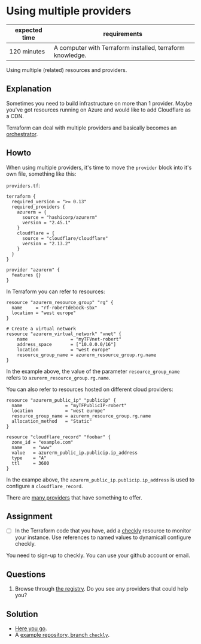 # Using multiple providers

|expected time|requirements                                             |
|-------------|---------------------------------------------------------|
|120 minutes  |A computer with Terraform installed, terraform knowledge.|

Using multiple (related) resources and providers.

## Explanation

Sometimes you need to build infrastructure on more than 1 provider. Maybe you've got resources running on Azure and would like to add Cloudflare as a CDN.

Terraform can deal with multiple providers and basically becomes an [orchestrator](https://en.wikipedia.org/wiki/Orchestration_(computing)).

## Howto

When using multiple providers, it's time to move the `provider` block into it's own file, something like this:

`providers.tf`:

```hcl
terraform {
  required_version = ">= 0.13"
  required_providers {
    azurerm = {
      source = "hashicorp/azurerm"
      version = "2.45.1"
    }
    cloudflare = {
      source = "cloudflare/cloudflare"
      version = "2.13.2"
    }
  }
}

provider "azurerm" {
  features {}
}
```

In Terraform you can refer to resources:

```
resource "azurerm_resource_group" "rg" {
  name     = "rf-robertdebock-sbx"
  location = "west europe"
}

# Create a virtual network
resource "azurerm_virtual_network" "vnet" {
    name                = "myTFVnet-robert"
    address_space       = ["10.0.0.0/16"]
    location            = "west europe"
    resource_group_name = azurerm_resource_group.rg.name
}
```

In the example above, the value of the parameter `resource_group_name` refers to `azurerm_resource_group.rg.name`.

You can also refer to resources hosted on different cloud providers:

```
resource "azurerm_public_ip" "publicip" {
  name                = "myTFPublicIP-robert"
  location            = "west europe"
  resource_group_name = azurerm_resource_group.rg.name
  allocation_method   = "Static"
}

resource "cloudflare_record" "foobar" {
  zone_id = "example.com"
  name    = "www"
  value   = azurerm_public_ip.publicip.ip_address
  type    = "A"
  ttl     = 3600
}
```

In the exampe above, the `azurerm_public_ip.publicip.ip_address` is used to configure a `cloudflare_record`.

There are [many providers](https://registry.terraform.io/browse/providers) that have something to offer.

## Assignment

- [ ] In the Terraform code that you have, add a [checkly](https://www.checklyhq.com/) resource to monitor your instance. Use references to named values to dynamicall configure checkly.

You need to sign-up to checkly. You can use your github account or email.

## Questions

1. Browse through [the registry](https://registry.terraform.io/browse/providers). Do you see any providers that could help you?

## Solution

- [Here you go](4-multiple-resources-solution.md).
- A [example repository, branch `checkly`](https://github.com/robertdebock/learn-terraform-azure/tree/checkly).
